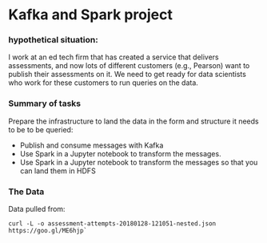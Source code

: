 # Kafka and Spark project

### hypothetical situation:
I work at an ed tech firm that has created a service that
delivers assessments, and now lots of different customers (e.g., Pearson) want
to publish their assessments on it. We need to get ready for data scientists
who work for these customers to run queries on the data. 

### Summary of tasks

Prepare the infrastructure to land the data in the form and structure it needs
to be to be queried:

- Publish and consume messages with Kafka
- Use Spark in a Jupyter notebook to transform the messages. 
- Use Spark in a Jupyter notebook to transform the messages so that you can land them in HDFS


### The Data

Data pulled from:

```
curl -L -o assessment-attempts-20180128-121051-nested.json https://goo.gl/ME6hjp`
```

